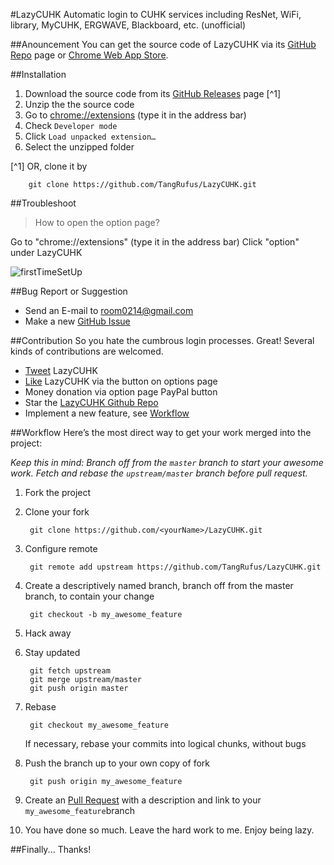 #LazyCUHK
Automatic login to CUHK services including ResNet, WiFi, library, MyCUHK, ERGWAVE, Blackboard, etc. (unofficial)

##Anouncement
You can get the source code of LazyCUHK via its [GitHub Repo](https://github.com/TangRufus/LazyCUHK) page or [Chrome Web App Store](https://chrome.google.com/webstore/detail/lazy-cuhk/hhholmpehbnebpfklecipmcpkelnnabe).

##Installation
1. Download the source code from its [GitHub Releases](https://github.com/TangRufus/LazyCUHK/releases) page [^1]
2. Unzip the the source code
3. Go to [chrome://extensions](chrome://extensions) (type it in the address bar)
4. Check `Developer mode`
5. Click `Load unpacked extension…`
6. Select the unzipped folder

[^1] OR, clone it by

		git clone https://github.com/TangRufus/LazyCUHK.git

##Troubleshoot
> How to open the option page?

Go to "chrome://extensions" (type it in the address bar)
Click "option" under LazyCUHK

![firstTimeSetUp](https://raw.github.com/TangRufus/LazyCUHK/master/images/firstTimeSetUp.png)

##Bug Report or Suggestion
* Send an E-mail to <room0214@gmail.com>
* Make a new [GitHub Issue](https://github.com/TangRufus/LazyCUHK/issues)

##Contribution
So you hate the cumbrous login processes. Great!
Several kinds of contributions are welcomed.

* [Tweet](https://twitter.com/intent/tweet?original_referer=&source=tweetbutton&text=LazyCUHK!%20%20Don%E2%80%99t%20type%20passwords%20anymore!%20%20Just%20be%20lazy!%20%20%20&url=http%3A%2F%2Fbit.ly%2FRn37fk) LazyCUHK
* [Like](http://www.facebook.com/plugins/like.php?href=https%3A%2F%2Fchrome.google.com%2Fwebstore%2Fdetail%2Flazy-cuhk%2Fhhholmpehbnebpfklecipmcpkelnnabe&send=false&layout=standard&width=270&show_faces=false&action=like&colorscheme=light&font&height=35) LazyCUHK via the button on options page
* Money donation via option page PayPal button
* Star the [LazyCUHK Github Repo](https://github.com/TangRufus/LazyCUHK)
* Implement a new feature, see [Workflow](#workflow)

##Workflow
Here’s the most direct way to get your work merged into the project:

*Keep this in mind: Branch off from the `master` branch to start your awesome work.  Fetch and rebase the `upstream/master` branch before pull request.*


1. Fork the project
2. Clone your fork

		git clone https://github.com/<yourName>/LazyCUHK.git
3. Configure remote

		git remote add upstream https://github.com/TangRufus/LazyCUHK.git

4. Create a descriptively named branch, branch off from the master branch, to contain your change

		git checkout -b my_awesome_feature

5. Hack away
6. Stay updated

		git fetch upstream
		git merge upstream/master
		git push origin master
7. Rebase

		git checkout my_awesome_feature
   If necessary, rebase your commits into logical chunks, without bugs
8. Push the branch up to your own copy of fork

		git push origin my_awesome_feature

9. Create an [Pull Request](https://github.com/TangRufus/LazyCUHK/pull/new/master) with a description and link to your `my_awesome_feature`branch
10. You have done so much.  Leave the hard work to me.  Enjoy being lazy.

##Finally...
Thanks!
